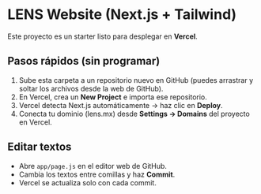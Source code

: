 # LENS Website (Next.js + Tailwind)

Este proyecto es un starter listo para desplegar en **Vercel**.

## Pasos rápidos (sin programar)
1. Sube esta carpeta a un repositorio nuevo en GitHub (puedes arrastrar y soltar los archivos desde la web de GitHub).
2. En Vercel, crea un **New Project** e importa ese repositorio.
3. Vercel detecta Next.js automáticamente → haz clic en **Deploy**.
4. Conecta tu dominio (lens.mx) desde **Settings → Domains** del proyecto en Vercel.

## Editar textos
- Abre `app/page.js` en el editor web de GitHub.
- Cambia los textos entre comillas y haz **Commit**.
- Vercel se actualiza solo con cada commit.
